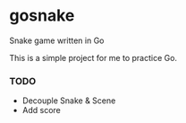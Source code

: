 gosnake
=======

Snake game written in Go

This is a simple project for me to practice Go.

### TODO

* Decouple Snake & Scene
* Add score
